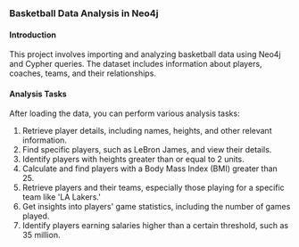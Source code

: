 ### Basketball Data Analysis in Neo4j
#### Introduction
This project involves importing and analyzing basketball data using Neo4j and Cypher queries. The dataset includes information about players, coaches, teams, and their relationships.


#### Analysis Tasks
After loading the data, you can perform various analysis tasks:

1. Retrieve player details, including names, heights, and other relevant information.
2. Find specific players, such as LeBron James, and view their details.
3. Identify players with heights greater than or equal to 2 units.
4. Calculate and find players with a Body Mass Index (BMI) greater than 25.
5. Retrieve players and their teams, especially those playing for a specific team like 'LA Lakers.'
6. Get insights into players' game statistics, including the number of games played.
7. Identify players earning salaries higher than a certain threshold, such as 35 million.
